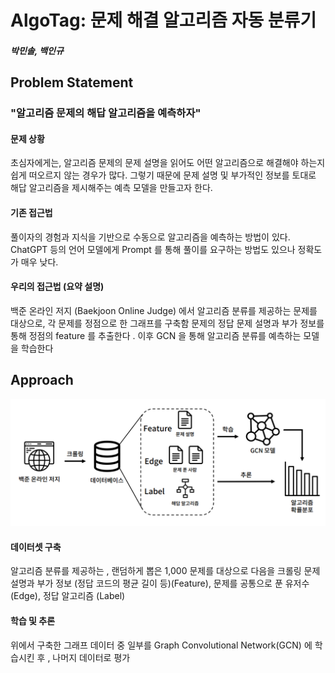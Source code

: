 # AlgoTag: 문제 해결 알고리즘 자동 분류기
##### 박민솔, 백인규

## Problem Statement

### "알고리즘 문제의 해답 알고리즘을 예측하자"

#### 문제 상황

 초심자에게는, 알고리즘 문제의 문제 설명을 읽어도 어떤 알고리즘으로 해결해야 하는지 쉽게 떠오르지 않는 경우가 많다.
 그렇기 때문에 문제 설명 및 부가적인 정보를 토대로 해답 알고리즘을 제시해주는 예측 모델을 만들고자 한다.

#### 기존 접근법

 풀이자의 경험과 지식을 기반으로 수동으로 알고리즘을 예측하는 방법이 있다.
 ChatGPT 등의 언어 모델에게 Prompt 를 통해 풀이를 요구하는 방법도 있으나 정확도가 매우 낮다.

#### 우리의 접근법 (요약 설명)

 백준 온라인 저지 (Baekjoon Online Judge) 에서 알고리즘 분류를 제공하는 문제를 대상으로, 각 문제를 정점으로 한 그래프를 구축함
 문제의 정답 문제 설명과 부가 정보를 통해 정점의 feature 를 추출한다 . 이후 GCN 을 통해 알고리즘 분류를 예측하는 모델을 학습한다

## Approach

![](model.png)

#### 데이터셋 구축

 알고리즘 분류를 제공하는 , 랜덤하게 뽑은 1,000 문제를 대상으로 다음을 크롤링
 문제 설명과 부가 정보 (정답 코드의 평균 길이 등)(Feature), 문제를 공통으로 푼 유저수 (Edge), 정답 알고리즘 (Label)

#### 학습 및 추론

 위에서 구축한 그래프 데이터 중 일부를 Graph Convolutional Network(GCN) 에 학습시킨 후 , 나머지 데이터로 평가